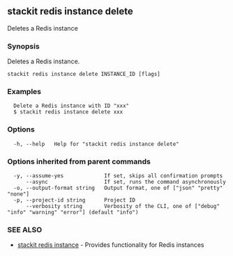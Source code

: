 ## stackit redis instance delete

Deletes a Redis instance

### Synopsis

Deletes a Redis instance.

```
stackit redis instance delete INSTANCE_ID [flags]
```

### Examples

```
  Delete a Redis instance with ID "xxx"
  $ stackit redis instance delete xxx
```

### Options

```
  -h, --help   Help for "stackit redis instance delete"
```

### Options inherited from parent commands

```
  -y, --assume-yes             If set, skips all confirmation prompts
      --async                  If set, runs the command asynchronously
  -o, --output-format string   Output format, one of ["json" "pretty" "none"]
  -p, --project-id string      Project ID
      --verbosity string       Verbosity of the CLI, one of ["debug" "info" "warning" "error"] (default "info")
```

### SEE ALSO

* [stackit redis instance](./stackit_redis_instance.md)	 - Provides functionality for Redis instances

